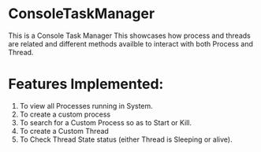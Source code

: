 # ConsoleTaskManager

This is a Console Task Manager
This showcases how process and threads are related and different methods availble to interact with both Process and Thread.

Features Implemented:
=======================
1. To view all Processes running in System.
2. To create a custom process
3. To search for a Custom Process so as to Start or Kill.
4. To create a Custom Thread
5. To Check Thread State status (either Thread is Sleeping or alive).
